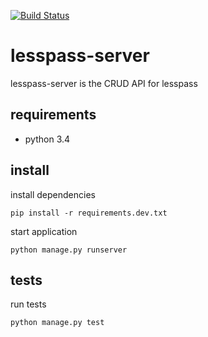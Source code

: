 [![Build Status](https://travis-ci.org/oslab-fr/lesspass-server.svg)](https://travis-ci.org/oslab-fr/lesspass-server)

# lesspass-server

lesspass-server is the CRUD API for lesspass

## requirements

  * python 3.4

## install

install dependencies

    pip install -r requirements.dev.txt

start application

    python manage.py runserver


## tests

run tests

    python manage.py test